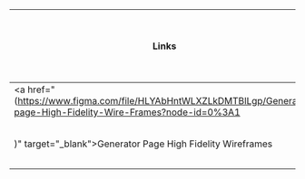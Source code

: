 
| Links                           | What I did and how I solved it                                                                                              |
| ------------------------------ | -------------------------------------------------------------------------------------------------------- |
|  <a href="(https://www.figma.com/file/HLYAbHntWLXZLkDMTBlLgp/Generator-page-High-Fidelity-Wire-Frames?node-id=0%3A1
)" target="_blank">Generator Page High Fidelity Wireframes </a>    | `I created a blah blah blah`                             

